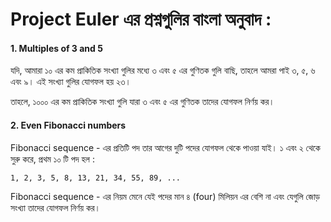 # Project Euler এর প্রশ্নগুলির বাংলা অনুবাদ :

#### 1. Multiples of 3 and 5
যদি, আমারা ১০ এর কম প্রাকিতিক সংখ্যা গুলির মধ্যে ৩ এবং ৫ এর গুণিতক গুলি বাছি, তাহলে আমরা পাই ৩, ৫, ৬ এবং ৯। এই সংখ্যা গুলির যোগফল হয় ২৩।

তাহলে, ১০০০ এর কম প্রাকিতিক সংখ্যা গুলি যারা ৩ এবং ৫ এর গুণিতক তাদের যোগফল নির্ণয় কর।

#### 2. Even Fibonacci numbers
Fibonacci sequence - এর প্রতিটি পদ তার আগের দুটি পদের যোগফল থেকে পাওয়া যাই। ১ এবং ২ থেকে সুরু করে, প্রথম ১০ টি পদ হল :
```
1, 2, 3, 5, 8, 13, 21, 34, 55, 89, ...
```

Fibonacci sequence - এর নিয়ম মেনে যেই পদের মান ৪ (four) মিলিয়ন এর বেশি না এবং যেগুলি জোড় সংখ্যা তাদের যোগফল নির্ণয় কর।